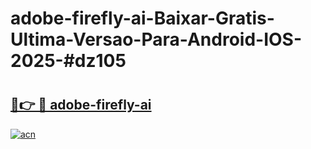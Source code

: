 # adobe-firefly-ai-Baixar-Gratis-Ultima-Versao-Para-Android-IOS-2025-#dz105

# <h2><a href="https://ainizakaria.my?title=adobe-firefly-ai&ref=22M">🔗👉 🔴 adobe-firefly-ai</a></h2>

[![acn](https://github.com/user-attachments/assets/0f9c940e-d8b0-45ae-aac7-cd30a18b3e1c)](https://ainizakaria.my?title=adobe-firefly-ai&ref=22M)

